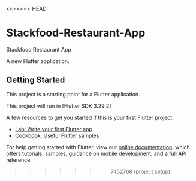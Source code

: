 <<<<<<< HEAD
# Stackfood-Restaurant-App
Stackfood Restaurant App

A new Flutter application.

## Getting Started

This project is a starting point for a Flutter application.

This project will run in  [Flutter SDK 3.29.2]

A few resources to get you started if this is your first Flutter project:

- [Lab: Write your first Flutter app](https://flutter.dev/docs/get-started/codelab)
- [Cookbook: Useful Flutter samples](https://flutter.dev/docs/cookbook)

For help getting started with Flutter, view our
[online documentation](https://flutter.dev/docs), which offers tutorials,
samples, guidance on mobile development, and a full API reference.
>>>>>>> 7452768 (project setup)
